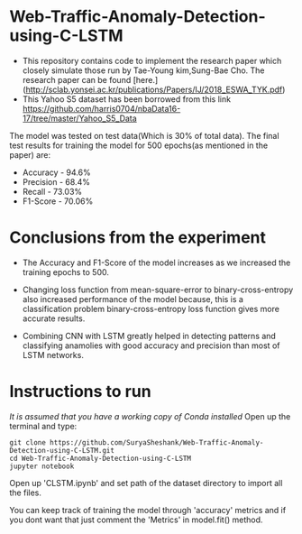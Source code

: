 # Web-Traffic-Anomaly-Detection-using-C-LSTM
  * This repository contains code to implement the research paper which closely simulate those run by Tae-Young kim,Sung-Bae Cho. The research paper can be found [here.]  (http://sclab.yonsei.ac.kr/publications/Papers/IJ/2018_ESWA_TYK.pdf)
  * This Yahoo S5 dataset has been borrowed from this link https://github.com/harris0704/nbaData16-17/tree/master/Yahoo_S5_Data

The model was tested on test data(Which is 30% of total data). The final test results for training the model for 500 epochs(as mentioned in the paper) are:

* Accuracy -  94.6%
* Precision - 68.4%
* Recall -    73.03%
* F1-Score -  70.06%

# Conclusions from the experiment

* The Accuracy and F1-Score of the model increases as we increased the training epochs to 500.

* Changing loss function from mean-square-error to binary-cross-entropy also increased performance of the model because, this is a classification problem binary-cross-entropy loss   function gives more accurate results.

* Combining CNN with LSTM greatly helped in detecting patterns and classifying anamolies with good accuracy and precision than most of LSTM networks.

# Instructions to run

*It is assumed that you have a working copy of Conda installed*
 Open up the terminal and type:
 ```
 git clone https://github.com/SuryaSheshank/Web-Traffic-Anomaly-Detection-using-C-LSTM.git
 cd Web-Traffic-Anomaly-Detection-using-C-LSTM
 jupyter notebook
```
Open up 'CLSTM.ipynb' and set path of the dataset directory to import all the files.

You can keep track of training the model through 'accuracy' metrics and if you dont want that just comment the 'Metrics' in model.fit() method.
